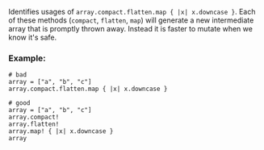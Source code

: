 Identifies usages of `array.compact.flatten.map { |x| x.downcase }`.
Each of these methods (`compact`, `flatten`, `map`) will generate a new intermediate array
that is promptly thrown away. Instead it is faster to mutate when we know it's safe.

### Example:
    # bad
    array = ["a", "b", "c"]
    array.compact.flatten.map { |x| x.downcase }

    # good
    array = ["a", "b", "c"]
    array.compact!
    array.flatten!
    array.map! { |x| x.downcase }
    array
